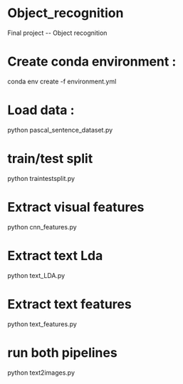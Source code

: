 # Object_recognition

Final project -- Object recognition


# Create conda environment :
conda env create -f environment.yml

# Load data :
python pascal_sentence_dataset.py

# train/test split
python traintestsplit.py

# Extract visual features
python cnn_features.py

# Extract text Lda
python text_LDA.py

# Extract text features
python text_features.py

# run both pipelines
python text2images.py

